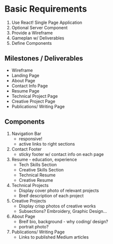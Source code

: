 # Basic Requirements 
1. Use React! Single Page Application 
2. Optional Server Component 
3. Provide a Wireframe
4. Gameplan w/ Deliverables 
3. Define Components 

## Milestones / Deliverables 
- Wireframe 
- Landing Page 
- About Page 
- Contact Info Page
- Resume Page 
- Technical Project Page 
- Creative Project Page 
- Publications/ Writing Page 

## Components 
1. Navigation Bar
    - responsive!  
    - active links to right sections
2. Contact Footer
    - sticky footer w/ contact info on each page
2. Resume - education, experience 
    - Tech Skills Section 
    - Creative Skills Section
    - Technical Resume 
    - Creative Resume
3. Technical Projects 
    - Display cover photo of relevant projects
    - Breif description of each project
4. Creative Projects 
    - Display crisp photos of creative works 
    - Subsections? Embroidery, Graphic Design...
5. About Page 
    - Breif bio, background - why coding/ design?
    - portrait photo? 
6. Publications/ Writing Page 
    - Links to published Medium articles

